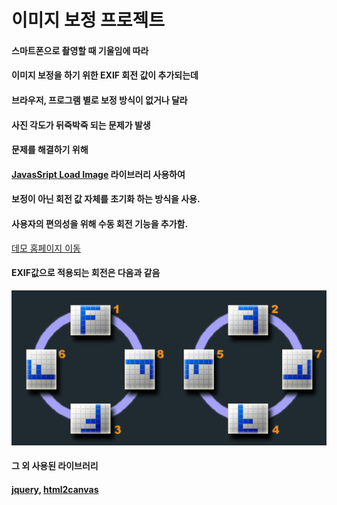# 이미지 보정 프로젝트

#### 스마트폰으로 촬영할 때 기울임에 따라 
#### 이미지 보정을 하기 위한 EXIF 회전 값이 추가되는데
#### 브라우저, 프로그램 별로 보정 방식이 없거나 달라 
#### 사진 각도가 뒤죽박죽 되는 문제가 발생

#### 문제를 해결하기 위해 
#### [JavasSript Load Image](https://github.com/blueimp/JavaScript-Load-Image) 라이브러리 사용하여
#### 보정이 아닌 회전 값 자체를 초기화 하는 방식을 사용.
#### 사용자의 편의성을 위해 수동 회전 기능을 추가함.

[데모 홈페이지 이동](https://ghkddyto.github.io/)


#### EXIF값으로 적용되는 회전은 다음과 같음
![EXIF예시이미지](orientation.gif)


#### 그 외 사용된 라이브러리
#### [jquery](https://github.com/jquery/jquery), [html2canvas](https://github.com/niklasvh/html2canvas)
